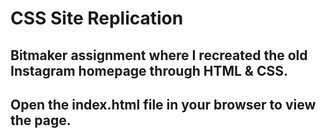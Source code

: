 # CSS Site Replication

## Bitmaker assignment where I recreated the old Instagram homepage through HTML & CSS.

## Open the index.html file in your browser to view the page.
